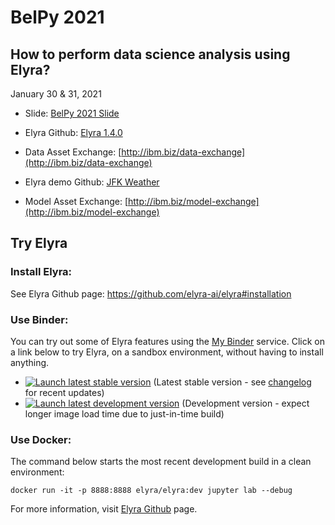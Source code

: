 # BelPy 2021
## How to perform data science analysis using Elyra?

January 30 & 31, 2021

- Slide: [BelPy 2021 Slide](https://bit.ly/belpy-dax)

- Elyra Github: [Elyra 1.4.0](https://github.com/elyra-ai/elyra)

- Data Asset Exchange: [http://ibm.biz/data-exchange](http://ibm.biz/data-exchange)

- Elyra demo Github: [JFK Weather](https://github.com/elyra-ai/examples/tree/master/pipelines/dax_noaa_weather_data)

- Model Asset Exchange: [http://ibm.biz/model-exchange](http://ibm.biz/model-exchange)

## Try Elyra

### Install Elyra: 

See Elyra Github page: https://github.com/elyra-ai/elyra#installation

### Use Binder: 

You can try out some of Elyra features using the [My Binder](https://mybinder.readthedocs.io/en/latest/) service.
Click on a link below to try Elyra, on a sandbox environment, without having to install anything.

- [![Launch latest stable version](https://mybinder.org/badge_logo.svg)](https://mybinder.org/v2/gh/elyra-ai/elyra/v1.3.3?urlpath=lab/tree/binder-demo) (Latest stable version - see [changelog](/docs/source/getting_started/changelog.md) for recent updates)
- [![Launch latest development version](https://mybinder.org/badge_logo.svg)](https://mybinder.org/v2/gh/elyra-ai/elyra/master?urlpath=lab/tree/binder-demo) (Development version - expect longer image load time due to just-in-time build)

### Use Docker: 

The command below starts the most recent development build in a clean environment:

```
docker run -it -p 8888:8888 elyra/elyra:dev jupyter lab --debug
```
For more information, visit [Elyra Github](https://github.com/elyra-ai/elyra) page.

